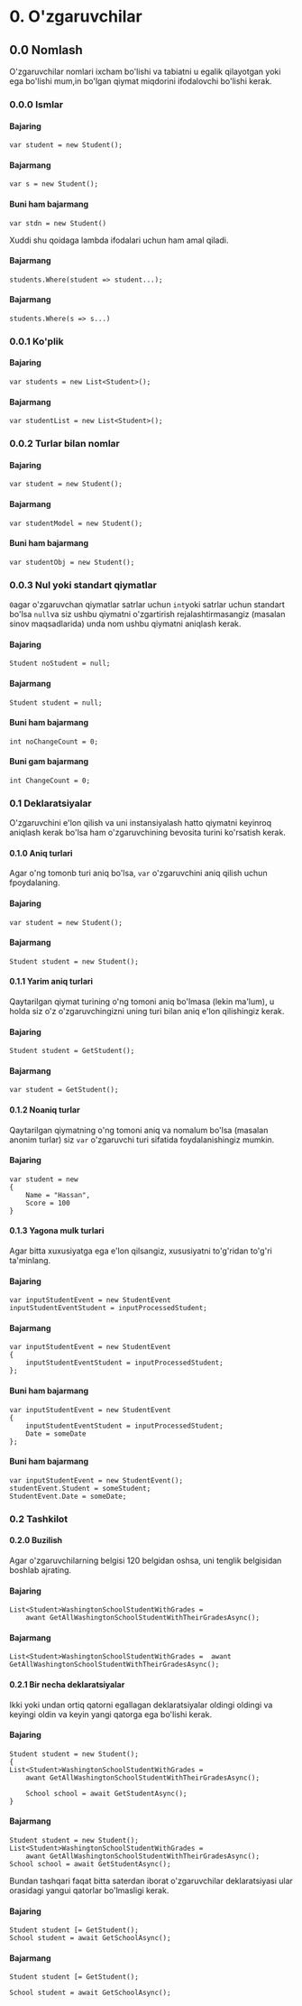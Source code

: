 # 0. O'zgaruvchilar
## 0.0 Nomlash
O'zgaruvchilar nomlari ixcham bo'lishi va tabiatni u egalik qilayotgan yoki ega bo'lishi mum,in bo'lgan qiymat miqdorini  ifodalovchi bo'lishi kerak.
### 0.0.0 Ismlar
#### Bajaring 
```
var student = new Student();
```
#### Bajarmang
```
var s = new Student();
```
#### Buni ham bajarmang 
```
var stdn = new Student()
```
Xuddi shu qoidaga lambda ifodalari uchun ham amal qiladi.
#### Bajarmang 
```
students.Where(student => student...);
```
#### Bajarmang
```
students.Where(s => s...)
```
### 0.0.1 Ko'plik
#### Bajaring
``` 
var students = new List<Student>();
```
#### Bajarmang
```
var studentList = new List<Student>();
```
### 0.0.2 Turlar bilan nomlar 
#### Bajaring 
```
var student = new Student();
```
#### Bajarmang
```
var studentModel = new Student();
```
#### Buni ham bajarmang
```
var studentObj = new Student();

```
### 0.0.3 Nul yoki standart qiymatlar 
`0`agar o'zgaruvchan qiymatlar satrlar uchun `int`yoki satrlar uchun standart bo'lsa `null`va siz ushbu qiymatni o'zgartirish rejalashtirmasangiz (masalan sinov maqsadlarida)  unda nom ushbu qiymatni aniqlash kerak.
#### Bajaring 
```
Student noStudent = null;
```
#### Bajarmang
```
Student student = null;
```
#### Buni ham bajarmang
```
int noChangeCount = 0;
```
#### Buni gam bajarmang
```
int ChangeCount = 0;
```
### 0.1 Deklaratsiyalar
O'zgaruvchini e'lon qilish va uni instansiyalash hatto qiymatni keyinroq aniqlash kerak bo'lsa ham o'zgaruvchining bevosita turini ko'rsatish kerak.
#### 0.1.0 Aniq turlari
Agar o'ng tomonb turi aniq bo'lsa, `var` o'zgaruvchini aniq qilish uchun fpoydalaning.
#### Bajaring
```
var student = new Student();
```
#### Bajarmang 
```
Student student = new Student();
```

#### 0.1.1 Yarim aniq turlari 
Qaytarilgan qiymat turining o'ng tomoni aniq bo'lmasa (lekin ma'lum), u holda siz o'z o'zgaruvchingizni uning turi bilan aniq e'lon qilishingiz kerak.
#### Bajaring 
```
Student student = GetStudent();
```
#### Bajarmang 
```
var student = GetStudent();
```
#### 0.1.2 Noaniq turlar 
Qaytarilgan qiymatning o'ng tomoni aniq va nomalum bo'lsa (masalan anonim turlar) siz `var` o'zgaruvchi turi sifatida foydalanishingiz mumkin.
#### Bajaring
```
var student = new
{
	Name = "Hassan",
	Score = 100
}
```
#### 0.1.3 Yagona mulk turlari
Agar bitta xuxusiyatga ega e'lon qilsangiz, xususiyatni to'g'ridan to'g'ri ta'minlang.
#### Bajaring
```
var inputStudentEvent = new StudentEvent
inputStudentEventStudent = inputProcessedStudent;
```
#### Bajarmang
```
var inputStudentEvent = new StudentEvent
{
	inputStudentEventStudent = inputProcessedStudent;
};
```
#### Buni ham bajarmang
```
var inputStudentEvent = new StudentEvent
{
	inputStudentEventStudent = inputProcessedStudent;
	Date = someDate
};
```
#### Buni ham bajarmang
```
var inputStudentEvent = new StudentEvent();
studentEvent.Student = someStudent;
StudentEvent.Date = someDate;
```
### 0.2 Tashkilot 
#### 0.2.0 Buzilish
Agar o'zgaruvchilarning belgisi 120 belgidan oshsa, uni tenglik belgisidan boshlab ajrating.
#### Bajaring 
```
List<Student>WashingtonSchoolStudentWithGrades = 
	awant GetAllWashingtonSchoolStudentWithTheirGradesAsync();
```
#### Bajarmang
```
List<Student>WashingtonSchoolStudentWithGrades =  awant GetAllWashingtonSchoolStudentWithTheirGradesAsync();
```
#### 0.2.1 Bir necha deklaratsiyalar
Ikki yoki undan ortiq qatorni egallagan deklaratsiyalar oldingi oldingi va keyingi oldin va keyin yangi qatorga ega bo'lishi kerak.
#### Bajaring 
```
Student student = new Student();
{
List<Student>WashingtonSchoolStudentWithGrades = 
	awant GetAllWashingtonSchoolStudentWithTheirGradesAsync();

	School school = await GetStudentAsync();
}
```
#### Bajarmang
```
Student student = new Student();
List<Student>WashingtonSchoolStudentWithGrades = 
	awant GetAllWashingtonSchoolStudentWithTheirGradesAsync();
School school = await GetStudentAsync();
```
Bundan tashqari faqat bitta saterdan iborat o'zgaruvchilar deklaratsiyasi ular orasidagi yangui qatorlar bo'lmasligi kerak.

#### Bajaring 
``` 
Student student [= GetStudent();
School student = await GetSchoolAsync();
```
#### Bajarmang
```
Student student [= GetStudent();

School student = await GetSchoolAsync();
```
